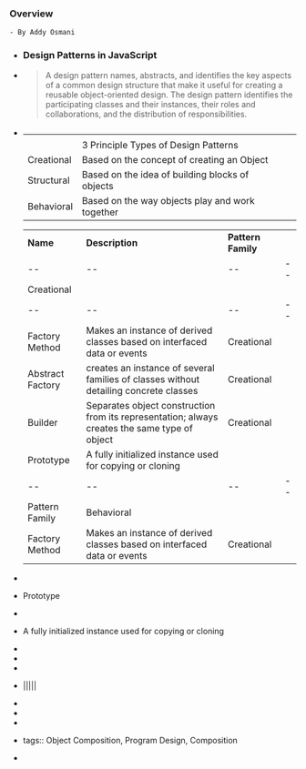 ### Overview
	- By Addy Osmani
- ### Design Patterns in JavaScript
- > A design pattern names, abstracts, and identifies the key aspects of a common design structure that make it useful for creating a reusable object-oriented design. The design pattern identifies the participating classes and their instances, their roles and collaborations, and the distribution of responsibilities.
- |||||
  |--|--|--|--|
  |||||
  ||3 Principle Types of Design Patterns|||
  |Creational|Based on the concept of creating an Object|||
  |Structural|Based on the idea of building blocks of objects|||
  |Behavioral|Based on the way objects play and work together|||
  
  |||||
  |--|--|--|--|
  |**Name**|**Description**|**Pattern Family**|
  |--|--|--|--|
  |Creational |
  |--|--|--|--|
  | Factory Method | Makes an instance of derived classes based on interfaced data or events | Creational||
  | Abstract Factory | creates an instance of several families of classes without detailing concrete classes | Creational||
  | Builder | Separates object construction from its representation; always creates the same type of object | Creational ||
  | Prototype | A fully initialized instance used for copying or cloning| |
  |--|--|--|--|
  | Pattern Family | Behavioral | 
  | Factory Method | Makes an instance of derived classes based on interfaced data or events | Creational||
-
- Prototype
-
- A fully initialized instance used for copying or cloning
-
-
-
- |||||
-
-
-
- tags:: Object Composition, Program Design, Composition
-